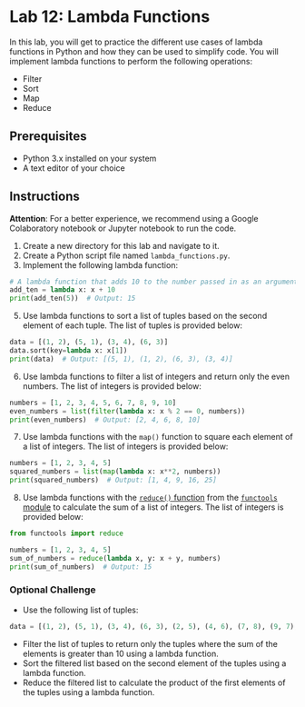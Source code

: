 # Lab 12: Lambda Functions

In this lab, you will get to practice the different use cases of lambda functions in Python and how they can be used to simplify code. You will implement lambda functions to perform the following operations:

- Filter
- Sort
- Map
- Reduce

## Prerequisites

- Python 3.x installed on your system
- A text editor of your choice

## Instructions

**Attention**: For a better experience, we recommend using a Google Colaboratory notebook or Jupyter notebook to run the code.

1. Create a new directory for this lab and navigate to it.
2. Create a Python script file named `lambda_functions.py`.
3. Implement the following lambda function:

```python
# A lambda function that adds 10 to the number passed in as an argument
add_ten = lambda x: x + 10
print(add_ten(5))  # Output: 15
```

5. Use lambda functions to sort a list of tuples based on the second element of each tuple. The list of tuples is provided below:

```python
data = [(1, 2), (5, 1), (3, 4), (6, 3)]
data.sort(key=lambda x: x[1])
print(data)  # Output: [(5, 1), (1, 2), (6, 3), (3, 4)]
```

6. Use lambda functions to filter a list of integers and return only the even numbers. The list of integers is provided below:

```python
numbers = [1, 2, 3, 4, 5, 6, 7, 8, 9, 10]
even_numbers = list(filter(lambda x: x % 2 == 0, numbers))
print(even_numbers)  # Output: [2, 4, 6, 8, 10]
```

7. Use lambda functions with the `map()` function to square each element of a list of integers. The list of integers is provided below:

```python
numbers = [1, 2, 3, 4, 5]
squared_numbers = list(map(lambda x: x**2, numbers))
print(squared_numbers)  # Output: [1, 4, 9, 16, 25]
```

8. Use lambda functions with the [`reduce()` function](https://docs.python.org/3/library/functools.html#functools.reduce) from the [`functools` module](https://docs.python.org/3/library/functools.html) to calculate the sum of a list of integers. The list of integers is provided below:

```python
from functools import reduce

numbers = [1, 2, 3, 4, 5]
sum_of_numbers = reduce(lambda x, y: x + y, numbers)
print(sum_of_numbers)  # Output: 15
```

### Optional Challenge

- Use the following list of tuples:

```python
data = [(1, 2), (5, 1), (3, 4), (6, 3), (2, 5), (4, 6), (7, 8), (9, 7), (8, 9), (10, 10), (11, 12)]
```

- Filter the list of tuples to return only the tuples where the sum of the elements is greater than 10 using a lambda function.
- Sort the filtered list based on the second element of the tuples using a lambda function.
- Reduce the filtered list to calculate the product of the first elements of the tuples using a lambda function.
